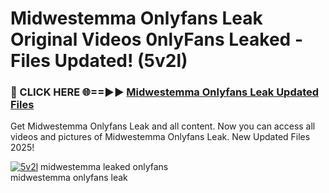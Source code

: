 # Midwestemma Onlyfans Leak Original Videos 0nlyFans Leaked - Files Updated! (5v2l)

<h3>🔴 CLICK HERE 🌐==►► <a href="https://tinyurl.com/brd5kh86" rel="nofollow">Midwestemma Onlyfans Leak Updated Files</a></h3>

Get Midwestemma Onlyfans Leak and all content. Now you can access all videos and pictures of Midwestemma Onlyfans Leak. New Updated Files 2025!

[![5v2l](https://i.imgur.com/K7sEzmb.gif)](https://tinyurl.com/brd5kh86)
midwestemma leaked onlyfans<br>
midwestemma onlyfans leak